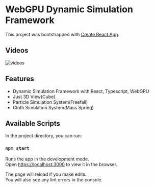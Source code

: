 # WebGPU Dynamic Simulation Framework

This project was bootstrapped with [Create React App](https://github.com/facebook/create-react-app).

## Videos
![videos](./videos/comparison.gif)

## Features
- Dynamic Simulation Framework with React, Typescript, WebGPU
- Just 3D View(Cube)
- Particle Simulation System(Freefall)
- Cloth Simulation System(Mass Spring)

## Available Scripts

In the project directory, you can run:

### `npm start`

Runs the app in the development mode.\
Open [https://localhost:3000](https://localhost:3000) to view it in the browser.

The page will reload if you make edits.\
You will also see any lint errors in the console.
